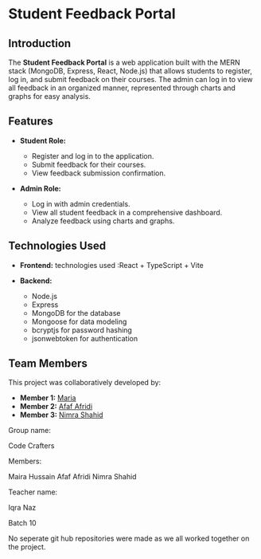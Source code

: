 # Student Feedback Portal

## Introduction
The **Student Feedback Portal** is a web application built with the MERN stack (MongoDB, Express, React, Node.js) that allows students to register, log in, and submit feedback on their courses. The admin can log in to view all feedback in an organized manner, represented through charts and graphs for easy analysis.

## Features
- **Student Role:**
  - Register and log in to the application.
  - Submit feedback for their courses.
  - View feedback submission confirmation.

- **Admin Role:**
  - Log in with admin credentials.
  - View all student feedback in a comprehensive dashboard.
  - Analyze feedback using charts and graphs.

## Technologies Used
- **Frontend:**
  technologies used :React + TypeScript + Vite

- **Backend:**
  - Node.js
  - Express
  - MongoDB for the database
  - Mongoose for data modeling
  - bcryptjs for password hashing
  - jsonwebtoken for authentication



## Team Members

This project was collaboratively developed by:
- **Member 1:** [Maria](https://github.com/mariahussain9098) 
- **Member 2:** [Afaf Afridi](https://github.com/AfafAfridi) 
- **Member 3:** [Nimra Shahid](https://github.com/nimrashahid157)

Group name:

Code Crafters

Members: 



Maira Hussain
Afaf Afridi
Nimra Shahid

Teacher name:

Iqra Naz

Batch 10

No seperate git hub repositories were made as we all worked together on the project.


